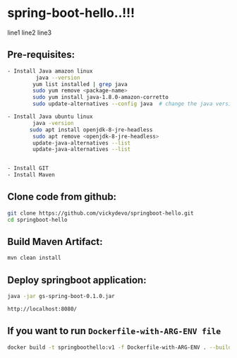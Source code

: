 # spring-boot-hello..!!!
line1 
line2
line3
## Pre-requisites:

```bash
- Install Java amazon linux
         java --version
        yum list installed | grep java
        sudo yum remove <package-name>
        sudo yum install java-1.8.0-amazon-corretto
        sudo update-alternatives --config java  # change the java version

- Install Java ubuntu linux
        java -version
       sudo apt install openjdk-8-jre-headless
        sudo apt remove <openjdk-8-jre-headless>
        update-java-alternatives --list
        update-java-alternatives --list


- Install GIT
- Install Maven
```

## Clone code from github:

```bash
git clone https://github.com/vickydevo/springboot-hello.git
cd springboot-hello

```

## Build Maven Artifact:

```bash
mvn clean install
```

## Deploy springboot application:

```bash
java -jar gs-spring-boot-0.1.0.jar

http://localhost:8080/
```

## If you want to run ```Dockerfile-with-ARG-ENV file```

```bash
docker build -t springboothello:v1 -f Dockerfile-with-ARG-ENV . --build-arg version=0.1.0
```
